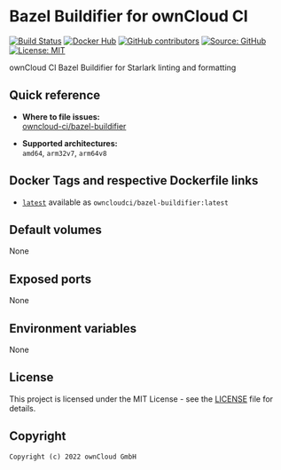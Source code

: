 # Bazel Buildifier for ownCloud CI

[![Build Status](https://img.shields.io/drone/build/owncloud-ci/bazel-buildifier?logo=drone&server=https%3A%2F%2Fdrone.owncloud.com)](https://drone.owncloud.com/owncloud-ci/bazel-buildifier)
[![Docker Hub](https://img.shields.io/docker/v/owncloudci/bazel-buildifier?logo=docker&label=dockerhub&sort=semver&logoColor=white)](https://hub.docker.com/r/owncloudci/bazel-buildifier)
[![GitHub contributors](https://img.shields.io/github/contributors/owncloud-ci/bazel-buildifier)](https://github.com/owncloud-ci/bazel-buildifier/graphs/contributors)
[![Source: GitHub](https://img.shields.io/badge/source-github-blue.svg?logo=github&logoColor=white)](https://github.com/owncloud-ci/bazel-buildifier)
[![License: MIT](https://img.shields.io/github/license/owncloud-ci/bazel-buildifier)](https://github.com/owncloud-ci/bazel-buildifier/blob/main/LICENSE)

ownCloud CI Bazel Buildifier for Starlark linting and formatting

## Quick reference

- **Where to file issues:**\
  [owncloud-ci/bazel-buildifier](https://github.com/owncloud-ci/bazel-buildifier/issues)

- **Supported architectures:**\
  `amd64`, `arm32v7`, `arm64v8`

## Docker Tags and respective Dockerfile links

- [`latest`](https://github.com/owncloud-ci/bazel-buildifier/blob/main/latest/Dockerfile.amd64) available as `owncloudci/bazel-buildifier:latest`

## Default volumes

None

## Exposed ports

None

## Environment variables

None

## License

This project is licensed under the MIT License - see the [LICENSE](https://github.com/owncloud-ci/bazel-buildifier/blob/main/LICENSE) file for details.

## Copyright

```Text
Copyright (c) 2022 ownCloud GmbH
```
